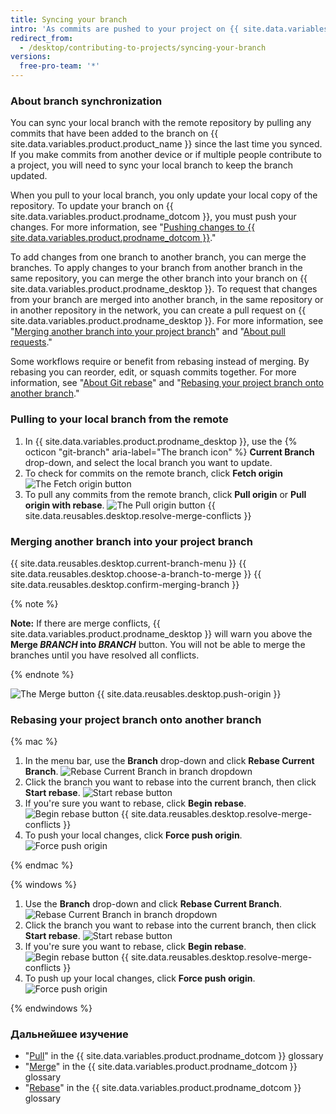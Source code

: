 ```yaml
---
title: Syncing your branch
intro: 'As commits are pushed to your project on {{ site.data.variables.product.prodname_dotcom }}, you can keep your local copy of the project in sync by pulling from the remote repository.'
redirect_from:
  - /desktop/contributing-to-projects/syncing-your-branch
versions:
  free-pro-team: '*'
---
```


### About branch synchronization

You can sync your local branch with the remote repository by pulling any commits that have been added to the branch on {{ site.data.variables.product.product_name }} since the last time you synced. If you make commits from another device or if multiple people contribute to a project, you will need to sync your local branch to keep the branch updated.

When you pull to your local branch, you only update your local copy of the repository. To update your branch on {{ site.data.variables.product.prodname_dotcom }}, you must push your changes. For more information, see "[Pushing changes to {{ site.data.variables.product.prodname_dotcom }}](/desktop/contributing-to-projects/pushing-changes-to-github)."

To add changes from one branch to another branch, you can merge the branches. To apply changes to your branch from another branch in the same repository, you can merge the other branch into your branch on {{ site.data.variables.product.prodname_desktop }}. To request that changes from your branch are merged into another branch, in the same repository or in another repository in the network, you can create a pull request on {{ site.data.variables.product.prodname_desktop }}. For more information, see "[Merging another branch into your project branch](#merging-another-branch-into-your-project-branch)" and "[About pull requests](/github/collaborating-with-issues-and-pull-requests/about-pull-requests)."

Some workflows require or benefit from rebasing instead of merging. By rebasing you can reorder, edit, or squash commits together. For more information, see "[About Git rebase](/articles/about-git-rebase)" and "[Rebasing your project branch onto another branch](#rebasing-your-project-branch-onto-another-branch)."

### Pulling to your local branch from the remote

1. In {{ site.data.variables.product.prodname_desktop }}, use the {% octicon "git-branch" aria-label="The branch icon" %} **Current Branch** drop-down, and select the local branch you want to update.
2.  To check for commits on the remote branch, click **Fetch origin** ![The Fetch origin button](/assets/images/help/desktop/fetch-button.png)
3. To pull any commits from the remote branch, click **Pull origin** or **Pull origin with rebase**. ![The Pull origin button](/assets/images/help/desktop/pull-button.png)
{{ site.data.reusables.desktop.resolve-merge-conflicts }}

### Merging another branch into your project branch

{{ site.data.reusables.desktop.current-branch-menu }}
{{ site.data.reusables.desktop.choose-a-branch-to-merge }}
{{ site.data.reusables.desktop.confirm-merging-branch }}

   {% note %}

   **Note:** If there are merge conflicts, {{ site.data.variables.product.prodname_desktop }} will warn you above the **Merge <em>BRANCH</em> into <em>BRANCH</em>** button. You will not be able to merge the branches until you have resolved all conflicts.

   {% endnote %}

   ![The Merge button](/assets/images/help/desktop/merge-branch-button.png)
{{ site.data.reusables.desktop.push-origin }}

### Rebasing your project branch onto another branch

{% mac %}

1. In the menu bar, use the **Branch** drop-down and click **Rebase Current Branch**. ![Rebase Current Branch in branch dropdown](/assets/images/help/desktop/mac-rebase-current-branch.png)
2. Click the branch you want to rebase into the current branch, then click **Start rebase**. ![Start rebase button](/assets/images/help/desktop/start-rebase-button.png)
3. If you're sure you want to rebase, click **Begin rebase**. ![Begin rebase button](/assets/images/help/desktop/begin-rebase-button.png)
{{ site.data.reusables.desktop.resolve-merge-conflicts }}
4. To push your local changes, click **Force push origin**. ![Force push origin](/assets/images/help/desktop/force-push-origin.png)

{% endmac %}

{% windows %}

1. Use the **Branch** drop-down and click **Rebase Current Branch**. ![Rebase Current Branch in branch dropdown](/assets/images/help/desktop/windows-rebase-current-branch.png)
2. Click the branch you want to rebase into the current branch, then click **Start rebase**. ![Start rebase button](/assets/images/help/desktop/start-rebase-button.png)
3. If you're sure you want to rebase, click **Begin rebase**. ![Begin rebase button](/assets/images/help/desktop/begin-rebase-button.png)
{{ site.data.reusables.desktop.resolve-merge-conflicts }}
4. To push up your local changes, click **Force push origin**. ![Force push origin](/assets/images/help/desktop/force-push-origin.png)

{% endwindows %}

### Дальнейшее изучение
- "[Pull](/github/getting-started-with-github/github-glossary#pull)" in the {{ site.data.variables.product.prodname_dotcom }} glossary
- "[Merge](/github/getting-started-with-github/github-glossary#merge)" in the {{ site.data.variables.product.prodname_dotcom }} glossary
- "[Rebase](/github/getting-started-with-github/github-glossary#rebase)" in the {{ site.data.variables.product.prodname_dotcom }} glossary
